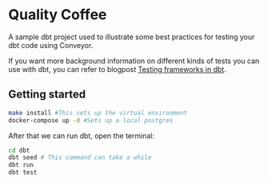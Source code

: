 # Quality Coffee

A sample dbt project used to illustrate some best practices for testing your dbt code using Conveyor.

If you want more background information on different kinds of tests you can use with dbt,
you can refer to blogpost [Testing frameworks in dbt](https://medium.com/datamindedbe/testing-frameworks-in-dbt-3fa8933a5807).


## Getting started 

```bash
make install #This sets up the virtual environment
docker-compose up -d #Sets up a local postgres
```

After that we can run dbt, open the terminal:

```bash
cd dbt
dbt seed # This command can take a while
dbt run
dbt test
```